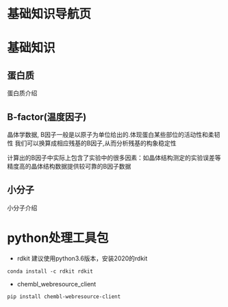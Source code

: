 # 基础知识导航页  <!-- {docsify-ignore-all} -->

# 基础知识

## 蛋白质
蛋白质介绍

## B-factor(温度因子)
晶体学数据, B因子一般是以原子为单位给出的.体现蛋白某些部位的活动性和柔韧性
我们可以换算成相应残基的B因子,从而分析残基的构象稳定性

计算出的B因子中实际上包含了实验中的很多因素：如晶体结构测定的实验误差等
精度高的晶体结构数据提供较可靠的B因子数据

## 小分子
小分子介绍


# python处理工具包
- rdkit 建议使用python3.6版本，安装2020的rdkit
```shell
conda install -c rdkit rdkit
```

- chembl_webresource_client
```shell
pip install chembl-webresource-client
```



